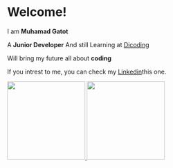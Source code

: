 # Welcome! 

I am **Muhamad Gatot**

A **Junior Developer** And still Learning at [Dicoding](https://www.dicoding.com/)

Will bring my future all about **coding**

If you intrest to me, you can check my [Linkedin](https://www.linkedin.com/in/gatot-bima/)this one.


<p align="left">
<a href="https://github.com/gatotbima1104">
  <img height="180em" src="https://github-readme-stats-eight-theta.vercel.app/api?username=gatotbima1104&show_icons=true&theme=algolia&include_all_commits=true&count_private=true"/>
  <img height="180em" src="https://github-readme-stats-eight-theta.vercel.app/api/top-langs/?username=gatotbima1104&layout=compact&langs_count=8&theme=algolia"/>
</a>
</p>
